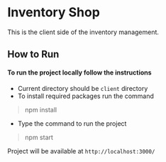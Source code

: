 
# Inventory Shop

This is the client side of the inventory management.

## How  to Run

#### To run the project locally follow the instructions
- Current directory should be `client` directory
- To install required packages run the command

> npm install

- Type the command to run the project

> npm start

Project will be available at `http://localhost:3000/`
